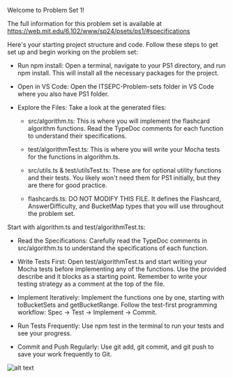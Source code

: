 Welcome to Problem Set 1!

The full information for this problem set is available at https://web.mit.edu/6.102/www/sp24/psets/ps1/#specifications

Here's your starting project structure and code. Follow these steps to get set up and begin working on the problem set:

- Run npm install: Open a terminal, navigate to your PS1 directory, and run npm install. This will install all the necessary packages for the project.

- Open in VS Code: Open the ITSEPC-Problem-sets folder in VS Code where you also have PS1 folder.

- Explore the Files: Take a look at the generated files:

  - src/algorithm.ts: This is where you will implement the flashcard algorithm functions. Read the TypeDoc comments for each function to understand their specifications.

  - test/algorithmTest.ts: This is where you will write your Mocha tests for the functions in algorithm.ts.

  - src/utils.ts & test/utilsTest.ts: These are for optional utility functions and their tests. You likely won't need them for PS1 initially, but they are there for good practice.

  - flashcards.ts: DO NOT MODIFY THIS FILE. It defines the Flashcard, AnswerDifficulty, and BucketMap types that you will use throughout the problem set.

Start with algorithm.ts and test/algorithmTest.ts:

- Read the Specifications: Carefully read the TypeDoc comments in src/algorithm.ts to understand the specifications of each function.

- Write Tests First: Open test/algorithmTest.ts and start writing your Mocha tests before implementing any of the functions. Use the provided describe and it blocks as a starting point. Remember to write your testing strategy as a comment at the top of the file.

- Implement Iteratively: Implement the functions one by one, starting with toBucketSets and getBucketRange. Follow the test-first programming workflow: Spec -> Test -> Implement -> Commit.

- Run Tests Frequently: Use npm test in the terminal to run your tests and see your progress.

- Commit and Push Regularly: Use git add, git commit, and git push to save your work frequently to Git.

![alt text](https://fms-s3-dev.s3.eu-central-1.amazonaws.com/flashcards.png)
